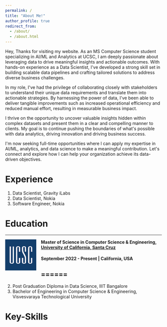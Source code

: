 ```yaml
---
permalink: /
title: "About Me!"
author_profile: true
redirect_from: 
  - /about/
  - /about.html
---
```


Hey, Thanks for visiting my website. As an MS Computer Science student specializing in AI/ML and Analytics at UCSC, I am deeply passionate about leveraging data to drive meaningful insights and actionable outcomes. With hands-on experience as a Data Scientist, I've developed a strong skill set in building scalable data pipelines and crafting tailored solutions to address diverse business challenges.

In my role, I've had the privilege of collaborating closely with stakeholders to understand their unique data requirements and translate them into actionable strategies. By harnessing the power of data, I've been able to deliver tangible improvements such as increased operational efficiency and reduced manual effort, resulting in measurable business impact.

I thrive on the opportunity to uncover valuable insights hidden within complex datasets and present them in a clear and compelling manner to clients. My goal is to continue pushing the boundaries of what's possible with data analytics, driving innovation and driving business success.

I'm now seeking full-time opportunities where I can apply my expertise in AI/ML, analytics, and data science to make a meaningful contribution. Let's connect and explore how I can help your organization achieve its data-driven objectives.

Experience
======
1. Data Scientist, Gravity iLabs
2. Data Scientist, Nokia
3. Software Engineer, Nokia

Education
======
------
<img align="left" height="100" width="100" src="../images/UCSC.png" style="padding-right:15px">

**Master of Science in Computer Science & Engineering, [University of California, Santa Cruz](https://www.ucsc.edu/)**
#### September 2022 - Present | California, USA

======
------


2. Post Graduation Diploma in Data Science, IIIT Bangalore
3. Bachelor of Engineering in Computer Science & Engineering, Visvesvaraya Technological University

Key-Skills
======
